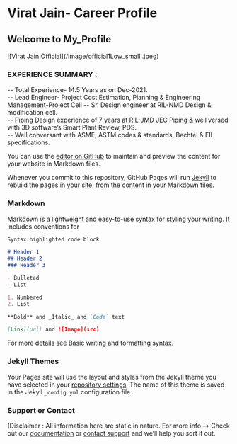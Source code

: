  # Virat Jain- Career Profile  
 
 ## Welcome to My_Profile  
 
![Virat Jain Official](/image/official1Low_small .jpeg)
 

### EXPERIENCE SUMMARY :
-- Total Experience- 14.5 Years as on Dec-2021.  
-- Lead Engineer- Project Cost Estimation, Planning & Engineering Management-Project Cell
-- Sr. Design engineer at RIL-NMD Design & modification cell.  
-- Piping Design experience of 7 years at RIL-JMD JEC Piping & well versed with 3D software’s Smart Plant Review, PDS.  
-- Well conversant with ASME, ASTM codes & standards, Bechtel & EIL specifications.  

You can use the [editor on GitHub](https://github.com/viratpanot/viratpanot.github.io/edit/main/index.md) to maintain and preview the content for your website in Markdown files.

Whenever you commit to this repository, GitHub Pages will run [Jekyll](https://jekyllrb.com/) to rebuild the pages in your site, from the content in your Markdown files.

### Markdown

Markdown is a lightweight and easy-to-use syntax for styling your writing. It includes conventions for

```markdown
Syntax highlighted code block

# Header 1
## Header 2
### Header 3

- Bulleted
- List

1. Numbered
2. List

**Bold** and _Italic_ and `Code` text

[Link](url) and ![Image](src)
```

For more details see [Basic writing and formatting syntax](https://docs.github.com/en/github/writing-on-github/getting-started-with-writing-and-formatting-on-github/basic-writing-and-formatting-syntax).

### Jekyll Themes

Your Pages site will use the layout and styles from the Jekyll theme you have selected in your [repository settings](https://github.com/viratpanot/viratpanot.github.io/settings/pages). The name of this theme is saved in the Jekyll `_config.yml` configuration file.

### Support or Contact
(Disclaimer : All information here are static in nature. For more info--> Check out our [documentation](https://github.com/viratpanot/viratpanot.github.io/blob/main/SECURITY.md) or [contact support](https://twitter.com/viratpanot) and we’ll help you sort it out.
